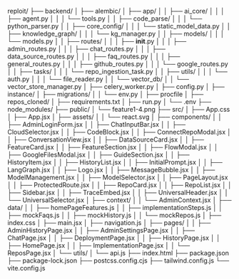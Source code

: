 reploit/
├── backend/
│   ├── alembic/
│   ├── app/
│   │   ├── ai_core/
│   │   │   ├── agent.py
│   │   │   └── tools.py
│   │   ├── code_parse/
│   │   │   └── python_parser.py
│   │   ├── core_config/
│   │   │   └── static_model_data.py
│   │   ├── knowledge_graph/
│   │   │   └── kg_manager.py
│   │   ├── models/
│   │   │   └── models.py
│   │   ├── routes/
│   │   │   ├── __init__.py
│   │   │   ├── admin_routes.py
│   │   │   ├── chat_routes.py
│   │   │   ├── data_source_routes.py
│   │   │   ├── faq_routes.py
│   │   │   ├── general_routes.py
│   │   │   ├── github_routes.py
│   │   │   └── google_routes.py
│   │   ├── tasks/
│   │   │   └── repo_ingestion_task.py
│   │   ├── utils/
│   │   │   └── auth.py
│   │   │   └── file_reader.py
│   │   └── vector_db/
│   │       └── vector_store_manager.py
│   ├── celery_worker.py
│   ├── config.py
│   ├── instance/
│   ├── migrations/
│   │   └── env.py
│   ├── procfile
│   ├── repos_cloned/
│   ├── requirements.txt
│   ├── run.py
│   └── .env
├── node_modules/
├── public/
│   └── feature1-4.png
├── src/
│   ├── App.css
│   ├── App.jsx
│   ├── assets/
│   │   └── react.svg
│   ├── components/
│   │   ├── AdminLoginForm.jsx
│   │   ├── ChatInputBar.jsx
│   │   ├── CloudSelector.jsx
│   │   ├── CodeBlock.jsx
│   │   ├── ConnectRepoModal.jsx
│   │   ├── ConversationView.jsx
│   │   ├── DataSourceCard.jsx
│   │   ├── FeatureCard.jsx
│   │   ├── FeatureSection.jsx
│   │   ├── FlowModal.jsx
│   │   ├── GoogleFilesModal.jsx
│   │   ├── GuideSection.jsx
│   │   ├── HistoryItem.jsx
│   │   ├── HistoryList.jsx
│   │   ├── InitialPrompt.jsx
│   │   ├── LangGraph.jsx
│   │   ├── Logo.jsx
│   │   ├── MessageBubble.jsx
│   │   ├── ModelManagement.jsx
│   │   ├── ModelSelector.jsx
│   │   ├── PageLayout.jsx
│   │   ├── ProtectedRoute.jsx
│   │   ├── RepoCard.jsx
│   │   ├── RepoList.jsx
│   │   ├── Sidebar.jsx
│   │   ├── TraceEmbed.jsx
│   │   ├── UniversalHeader.jsx
│   │   └── UniversalSelector.jsx
│   ├── context/
│   │   └── AdminContext.jsx
│   ├── data/
│   │   ├── homePageFeatures.js
│   │   ├── implementationSteps.js
│   │   ├── mockFaqs.js
│   │   ├── mockHistory.js
│   │   └── mockRepos.js
│   ├── index.css
│   ├── main.jsx
│   ├── navigation.js
│   ├── pages/
│   │   ├── AdminHistoryPage.jsx
│   │   ├── AdminSettingsPage.jsx
│   │   ├── ChatPage.jsx
│   │   ├── DeploymentPage.jsx
│   │   ├── HistoryPage.jsx
│   │   ├── HomePage.jsx
│   │   ├── ImplementationPage.jsx
│   │   └── ReposPage.jsx
│   └── utils/
│       └── api.js
├── index.html
├── package.json
├── package-lock.json
├── postcss.config.cjs
├── tailwind.config.js
└── vite.config.js